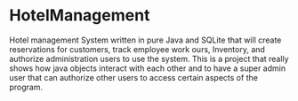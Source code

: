 # HotelManagement
Hotel management System written in pure Java and SQLite that will create reservations for customers, track employee work ours, Inventory,
and authorize administration users to use the system. This is a project that really shows how java objects interact with each other 
and to have a super admin user that can authorize other users to access certain aspects of the program.
